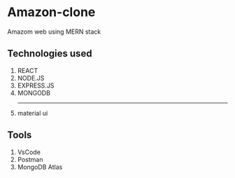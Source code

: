<h1>Amazon-clone</h1>
<p>Amazom web using MERN stack</p>
<h2>Technologies used</h2>
<ol>
  <li>REACT</li>
  <li>NODE.JS</li>
  <li>EXPRESS.JS</li>
  <li>MONGODB</</li>
  <hr>
  <li>material ui</li>
</ol>

<h2>Tools</h2>
<ol>
  <li>VsCode</li>
  <li>Postman</li>
  <li>MongoDB Atlas</li>
</ol>
